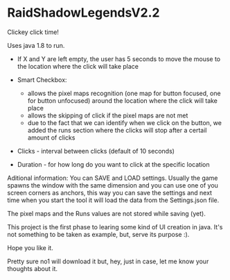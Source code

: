 # RaidShadowLegendsV2.2
Clickey click time!

Uses java 1.8 to run.

* If X and Y are left empty, the user has 5 seconds to move the mouse to the location where the click will take place

* Smart Checkbox:
  - allows the pixel maps recognition (one map for button focused, one for button unfocused) around the location where the click will take place
  - allows the skipping of click if the pixel maps are not met
  - due to the fact that we can identify when we click on the button, we added the runs section where the clicks will stop after a certail amount of clicks

* Clicks - interval between clicks (default of 10 seconds)
* Duration - for how long do you want to click at the specific location


Aditional information:
You can SAVE and LOAD settings. Usually the game spawns the window with the same dimension and you can use one of you screen corners as anchors, this way you can save the settings and next time when you start the tool it will load the data from the Settings.json file.

The pixel maps and the Runs values are not stored while saving (yet).

This project is the first phase to learing some kind of UI creation in java. It's not something to be taken as example, but, serve its purpose :).

Hope you like it.

Pretty sure no1 will download it but, hey, just in case, let me know your thoughts about it.
